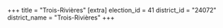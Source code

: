 +++
title = "Trois-Rivières"
[extra]
election_id = 41
district_id = "24072"
district_name = "Trois-Rivières"
+++
